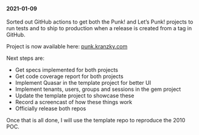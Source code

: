 #### 2021-01-09

Sorted out GitHub actions to get both the Punk! and Let’s Punk! projects to run tests and to ship to production when a release is created from a tag in GitHub.

Project is now available here: [punk.kranzky.com](https://punk.kranzky.com)

Next steps are:

- Get specs implemented for both projects
- Get code coverage report for both projects
- Implement Quasar in the template project for better UI
- Implement tenants, users, groups and sessions in the gem project
- Update the template project to showcase these
- Record a screencast of how these things work
- Officially release both repos

Once that is all done, I will use the template repo to reproduce the 2010 POC.